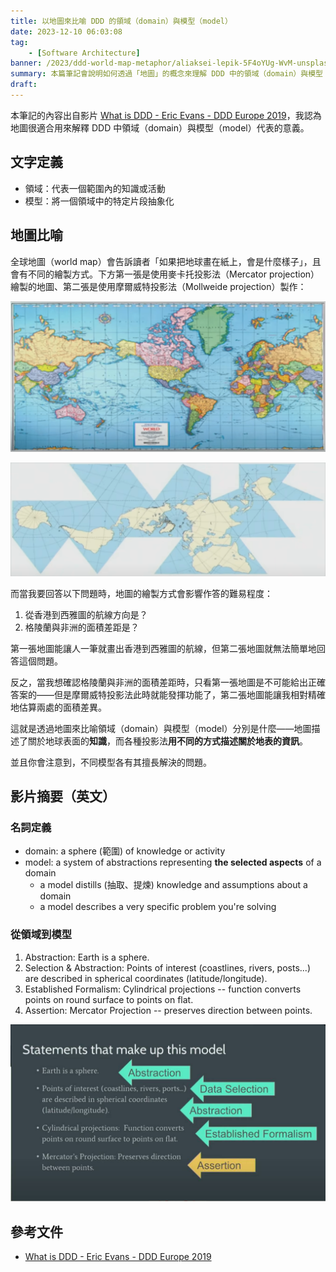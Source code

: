 ```yaml
---
title: 以地圖來比喻 DDD 的領域（domain）與模型（model）
date: 2023-12-10 06:03:08
tag:
	- [Software Architecture]
banner: /2023/ddd-world-map-metaphor/aliaksei-lepik-5F4oYUg-WvM-unsplash.jpg
summary: 本篇筆記會說明如何透過「地圖」的概念來理解 DDD 中的領域（domain）與模型（model）。
draft: 
---
```


本筆記的內容出自影片 [What is DDD - Eric Evans - DDD Europe 2019](https://youtu.be/pMuiVlnGqjk?si=4pNZhdSyeG1ZDNVX)，我認為地圖很適合用來解釋 DDD 中領域（domain）與模型（model）代表的意義。

## 文字定義

- 領域：代表一個範圍內的知識或活動
- 模型：將一個領域中的特定片段抽象化

## 地圖比喻

全球地圖（world map）會告訴讀者「如果把地球畫在紙上，會是什麼樣子」，且會有不同的繪製方式。下方第一張是使用麥卡托投影法（Mercator projection）繪製的地圖、第二張是使用摩爾威特投影法（Mollweide projection）製作：

![world map Mercator projection](/2023/ddd-world-map-metaphor/world-map-Mercator-projection.png)

![world map Mollweide projection](/2023/ddd-world-map-metaphor/world-map-Mollweide-projection.png)

而當我要回答以下問題時，地圖的繪製方式會影響作答的難易程度：

1. 從香港到西雅圖的航線方向是？
2. 格陵蘭與非洲的面積差距是？

第一張地圖能讓人一筆就畫出香港到西雅圖的航線，但第二張地圖就無法簡單地回答這個問題。

反之，當我想確認格陵蘭與非洲的面積差距時，只看第一張地圖是不可能給出正確答案的——但是摩爾威特投影法此時就能發揮功能了，第二張地圖能讓我相對精確地估算兩處的面積差異。

這就是透過地圖來比喻領域（domain）與模型（model）分別是什麼——地圖描述了關於地球表面的**知識**，而各種投影法**用不同的方式描述關於地表的資訊**。

並且你會注意到，不同模型各有其擅長解決的問題。

## 影片摘要（英文）

### 名詞定義

- domain: a sphere (範圍) of knowledge or activity
- model: a system of abstractions representing **the selected aspects** of a domain
  - a model distills (抽取、提煉) knowledge and assumptions about a domain
  - a model describes a very specific problem you're solving

### 從領域到模型

1. Abstraction: Earth is a sphere.
2. Selection & Abstraction: Points of interest (coastlines, rivers, posts...) are described in spherical coordinates (latitude/longitude).
3. Established Formalism: Cylindrical projections -- function converts points on round surface to points on flat.
4. Assertion: Mercator Projection -- preserves direction between points.

![from domain to model.jpg](/2023/ddd-world-map-metaphor/from-domain-to-model.jpg)

## 參考文件

- [What is DDD - Eric Evans - DDD Europe 2019](https://youtu.be/pMuiVlnGqjk?si=4pNZhdSyeG1ZDNVX)

